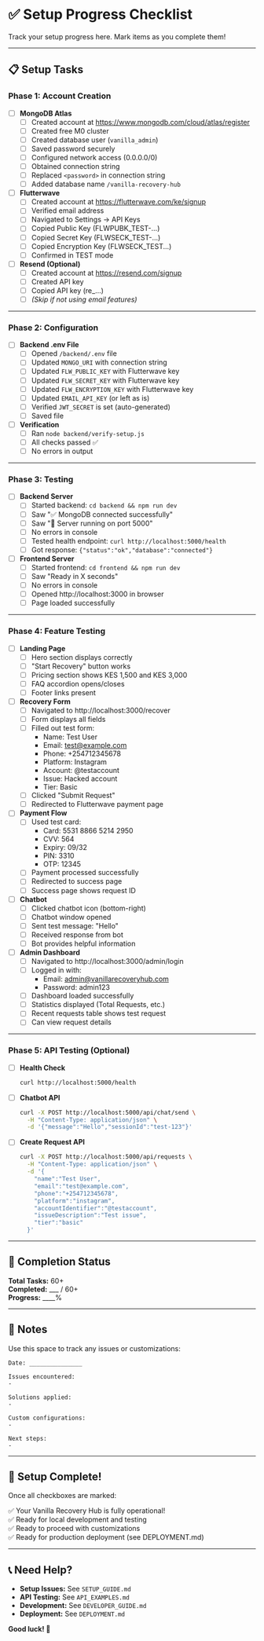 # ✅ Setup Progress Checklist

Track your setup progress here. Mark items as you complete them!

---

## 📋 **Setup Tasks**

### **Phase 1: Account Creation**

- [ ] **MongoDB Atlas**
  - [ ] Created account at https://www.mongodb.com/cloud/atlas/register
  - [ ] Created free M0 cluster
  - [ ] Created database user (`vanilla_admin`)
  - [ ] Saved password securely
  - [ ] Configured network access (0.0.0.0/0)
  - [ ] Obtained connection string
  - [ ] Replaced `<password>` in connection string
  - [ ] Added database name `/vanilla-recovery-hub`

- [ ] **Flutterwave**
  - [ ] Created account at https://flutterwave.com/ke/signup
  - [ ] Verified email address
  - [ ] Navigated to Settings → API Keys
  - [ ] Copied Public Key (FLWPUBK_TEST-...)
  - [ ] Copied Secret Key (FLWSECK_TEST-...)
  - [ ] Copied Encryption Key (FLWSECK_TEST...)
  - [ ] Confirmed in TEST mode

- [ ] **Resend (Optional)**
  - [ ] Created account at https://resend.com/signup
  - [ ] Created API key
  - [ ] Copied API key (re_...)
  - [ ] *(Skip if not using email features)*

---

### **Phase 2: Configuration**

- [ ] **Backend .env File**
  - [ ] Opened `/backend/.env` file
  - [ ] Updated `MONGO_URI` with connection string
  - [ ] Updated `FLW_PUBLIC_KEY` with Flutterwave key
  - [ ] Updated `FLW_SECRET_KEY` with Flutterwave key
  - [ ] Updated `FLW_ENCRYPTION_KEY` with Flutterwave key
  - [ ] Updated `EMAIL_API_KEY` (or left as is)
  - [ ] Verified `JWT_SECRET` is set (auto-generated)
  - [ ] Saved file

- [ ] **Verification**
  - [ ] Ran `node backend/verify-setup.js`
  - [ ] All checks passed ✅
  - [ ] No errors in output

---

### **Phase 3: Testing**

- [ ] **Backend Server**
  - [ ] Started backend: `cd backend && npm run dev`
  - [ ] Saw "✅ MongoDB connected successfully"
  - [ ] Saw "🚀 Server running on port 5000"
  - [ ] No errors in console
  - [ ] Tested health endpoint: `curl http://localhost:5000/health`
  - [ ] Got response: `{"status":"ok","database":"connected"}`

- [ ] **Frontend Server**
  - [ ] Started frontend: `cd frontend && npm run dev`
  - [ ] Saw "Ready in X seconds"
  - [ ] No errors in console
  - [ ] Opened http://localhost:3000 in browser
  - [ ] Page loaded successfully

---

### **Phase 4: Feature Testing**

- [ ] **Landing Page**
  - [ ] Hero section displays correctly
  - [ ] "Start Recovery" button works
  - [ ] Pricing section shows KES 1,500 and KES 3,000
  - [ ] FAQ accordion opens/closes
  - [ ] Footer links present

- [ ] **Recovery Form**
  - [ ] Navigated to http://localhost:3000/recover
  - [ ] Form displays all fields
  - [ ] Filled out test form:
    - Name: Test User
    - Email: test@example.com
    - Phone: +254712345678
    - Platform: Instagram
    - Account: @testaccount
    - Issue: Hacked account
    - Tier: Basic
  - [ ] Clicked "Submit Request"
  - [ ] Redirected to Flutterwave payment page

- [ ] **Payment Flow**
  - [ ] Used test card:
    - Card: 5531 8866 5214 2950
    - CVV: 564
    - Expiry: 09/32
    - PIN: 3310
    - OTP: 12345
  - [ ] Payment processed successfully
  - [ ] Redirected to success page
  - [ ] Success page shows request ID

- [ ] **Chatbot**
  - [ ] Clicked chatbot icon (bottom-right)
  - [ ] Chatbot window opened
  - [ ] Sent test message: "Hello"
  - [ ] Received response from bot
  - [ ] Bot provides helpful information

- [ ] **Admin Dashboard**
  - [ ] Navigated to http://localhost:3000/admin/login
  - [ ] Logged in with:
    - Email: admin@vanillarecoveryhub.com
    - Password: admin123
  - [ ] Dashboard loaded successfully
  - [ ] Statistics displayed (Total Requests, etc.)
  - [ ] Recent requests table shows test request
  - [ ] Can view request details

---

### **Phase 5: API Testing (Optional)**

- [ ] **Health Check**
  ```bash
  curl http://localhost:5000/health
  ```

- [ ] **Chatbot API**
  ```bash
  curl -X POST http://localhost:5000/api/chat/send \
    -H "Content-Type: application/json" \
    -d '{"message":"Hello","sessionId":"test-123"}'
  ```

- [ ] **Create Request API**
  ```bash
  curl -X POST http://localhost:5000/api/requests \
    -H "Content-Type: application/json" \
    -d '{
      "name":"Test User",
      "email":"test@example.com",
      "phone":"+254712345678",
      "platform":"instagram",
      "accountIdentifier":"@testaccount",
      "issueDescription":"Test issue",
      "tier":"basic"
    }'
  ```

---

## 🎯 **Completion Status**

**Total Tasks:** 60+  
**Completed:** ___ / 60+  
**Progress:** ____%

---

## 📝 **Notes**

Use this space to track any issues or customizations:

```
Date: _______________

Issues encountered:
-

Solutions applied:
-

Custom configurations:
-

Next steps:
-
```

---

## 🎉 **Setup Complete!**

Once all checkboxes are marked:

✅ Your Vanilla Recovery Hub is fully operational!  
✅ Ready for local development and testing  
✅ Ready to proceed with customizations  
✅ Ready for production deployment (see DEPLOYMENT.md)

---

## 📞 **Need Help?**

- **Setup Issues:** See `SETUP_GUIDE.md`
- **API Testing:** See `API_EXAMPLES.md`
- **Development:** See `DEVELOPER_GUIDE.md`
- **Deployment:** See `DEPLOYMENT.md`

**Good luck! 🚀**
